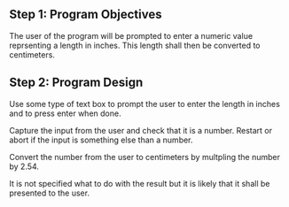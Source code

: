 Step 1: Program Objectives
--------------------------
The user of the program will be prompted to enter a numeric value reprsenting a length in inches. This length shall then be converted to centimeters.

Step 2: Program Design
----------------------
Use some type of text box to prompt the user to enter the length in inches and to press enter when done.

Capture the input from the user and check that it is a number. Restart or abort if the input is something else than a number.

Convert the number from the user to centimeters by multpling the number by 2.54.

It is not specified what to do with the result but it is likely that it shall be presented to the user.